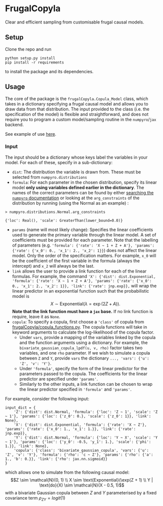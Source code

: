 # FrugalCopyla

Clear and efficient sampling from customisable frugal causal models.

## Setup
Clone the repo and run
```
python setup.py install
pip install -r requirements
```
to install the package and its dependencies.


## Usage

The core of the package is the `frugalCopyla.Copula_Model` class, which takes in a dictionary specifying a frugal causal model and allows you to draw data from that distribution. The input provided to the class (i.e. the specification of the model) is flexible and straightforward, and does not require you to program a custom model/sampling routine in the `numpyro`/`jax` backend.

See example of use [here]('./examples/basic_demo.ipynb').

### Input

The input should be a dictionary whose keys label the variables in your model. For each of these, specify in a sub-dictionary:

* `dist`: The distribution the variable is drawn from. These must be selected from `numpyro.distributions`
* `formula`: For each parameter in the chosen distribution, specify its linear model **only using variables defined earlier in the dictionary**. The names of the correct parameters can be found by either [searching the `numpyro` documentation](https://num.pyro.ai/en/stable/distributions.html) or looking at the `arg_constraints` of the distribution by running (using the Normal as an example) : 
```
> numpyro.distributions.Normal.arg_constraints 

{'loc': Real(), 'scale': GreaterThan(lower_bound=0.0)}
```
* `params` (name will most likely change): Specifies the linear coefficients used to generate the primary variable through the linear model. A set of coefficients must be provided for each parameter. Note that the labelling of parameters (e.g. `'formula': {'rate': 'X ~ 1 + Z + A'}, 'params': {'rate': {'x_0': 0., 'x_1': 2., 'x_2': 1}}`) does not affect the linear model. Only the order of the specification matters. For example, `x_0` will be the coefficient of the first variable in the formula (always the intercept) and `x_2` will always be the last.
* `link` allows the user to provide a link function for each of the linear formulas. For example, the command 
```'X': {'dist': dist.Exponential, 'formula': {'rate': 'X ~ 1 + Z + A'}, 'params': {'rate': {'x_0': 0., 'x_1': 2., 'x_2': 1}}, 'link': {'rate': jnp.exp}},``` will wrap the linear predictor in an exponential function such that the probabilistic model is $$X \sim \text{Exponential}(\lambda=\exp(2Z + A)).$$ **Note that the link function must have a `jax` base.** If no link function is require, leave it as `None`.
* `copula`: To specify a copula, first choose a `'class'` of copula from [frugalCopyla/copula_functions.py](../frugalCopyla/frugalCopyla/copula_functions.py). The copula functions will take in keyword arguments to calculate the log-likelihood of the copula factor. 
    * Under `vars`, provide a mapping of the variables linked by the copula and the function arguments using a dictionary. For example, the `bivariate_gaussian_copula_lpdf(u, v, rho)` factor takes two variables, and one `rho` parameter. If we wish to simulate a copula between `Z` and `Y`, provide `vars` the dictionary `..., 'vars': {'u': 'Z', 'v': 'Y'}`.
    * Under `'formula'`, specify the form of the linear predictor for the parameters passed to the copula. The coefficients for the linear predictor are specified under `'params'`.
    * Similarly to the other inputs, a link function can be chosen to wrap the linear predictor specified in `'formula'` and `'params'`.

For example, consider the following input:
```
input_dict = {
    'Z': {'dist': dist.Normal, 'formula': {'loc': 'Z ~ 1', 'scale': 'Z ~ 1'}, 'params': {'loc': {'z_0': 0.}, 'scale': {'z_0': 1}}, 'link': None},
    'X': {'dist': dist.Exponential, 'formula': {'rate': 'X ~ Z'}, 'params': {'rate': {'x_0': 1., 'x_1': 1.}}, 'link': {'rate': jnp.exp}},
    'Y': {'dist': dist.Normal, 'formula': {'loc': 'Y ~ X', 'scale': 'Y ~ 1'}, 'params': {'loc': {'y_0': -0.5, 'y_1': 1.}, 'scale': {'phi': 1.}}, 'link': None},
    'copula': {'class': 'bivariate_gaussian_copula', 'vars': {'u': 'Z', 'v': 'Y'}, 'formula': {'rho': 'c ~ Z'}, 'params': {'rho': {'a': 1., 'b': 0.}}, 'link': {'rho': jax.nn.sigmoid}}
}
```
which allows one to simulate from the following causal model: $$Z \sim \mathcal{N}(0, 1) \\ X \sim \text{Exponential}(\exp(Z + 1) \\ Y | \text{do}(X) \sim \mathcal{N}(X - 0.5, 1)$$ with a bivariate Gaussian copula between $Z$ and $Y$ parameterised by a fixed covariance term $\rho_{ZY} = logit(1)$
 
